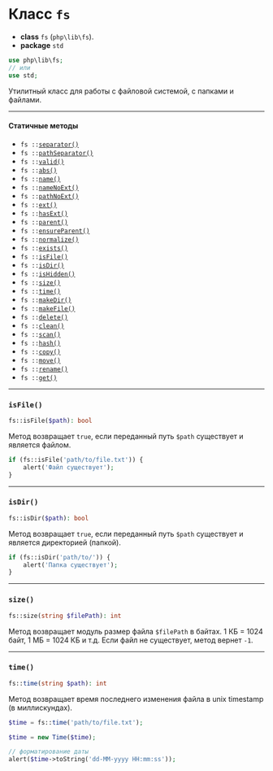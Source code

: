 # Класс `fs`

- **class** `fs` (`php\lib\fs`).
- **package** `std`

```php
use php\lib\fs;
// или
use std;
```
Утилитный класс для работы с файловой системой, с папками и файлами.

---

#### Статичные методы

- `fs ::`[`separator()`](#separator)
- `fs ::`[`pathSeparator()`](#pathseparator)
- `fs ::`[`valid()`](#valid)
- `fs ::`[`abs()`](#abs)
- `fs ::`[`name()`](#name)
- `fs ::`[`nameNoExt()`](#namenoext)
- `fs ::`[`pathNoExt()`](#pathnoext)
- `fs ::`[`ext()`](#ext)
- `fs ::`[`hasExt()`](#hasext)
- `fs ::`[`parent()`](#parent)
- `fs ::`[`ensureParent()`](#ensureparent)
- `fs ::`[`normalize()`](#normalize)
- `fs ::`[`exists()`](#exists)
- `fs ::`[`isFile()`](#isfile)
- `fs ::`[`isDir()`](#isdir)
- `fs ::`[`isHidden()`](#ishidden)
- `fs ::`[`size()`](#size)
- `fs ::`[`time()`](#time)
- `fs ::`[`makeDir()`](#makedir)
- `fs ::`[`makeFile()`](#makefile)
- `fs ::`[`delete()`](#delete)
- `fs ::`[`clean()`](#clean)
- `fs ::`[`scan()`](#scan)
- `fs ::`[`hash()`](#hash)
- `fs ::`[`copy()`](#copy)
- `fs ::`[`move()`](#move)
- `fs ::`[`rename()`](#rename)
- `fs ::`[`get()`](#get)

---

### `isFile()`
```php
fs::isFile($path): bool
```
Метод возвращает `true`, если переданный путь `$path` существует и является файлом.

```php
if (fs::isFile('path/to/file.txt')) {
    alert('Файл существует');
}
```

---

### `isDir()`
```php
fs::isDir($path): bool
```
Метод возвращает `true`, если переданный путь `$path` существует и является директорией (папкой).

```php
if (fs::isDir('path/to/')) {
    alert('Папка существует');
}
```

---

### `size()`
```php
fs::size(string $filePath): int
```
Метод возвращает модуль размер файла `$filePath` в байтах. 1 КБ = 1024 байт, 1 МБ = 1024 КБ и т.д.
Если файл не существует, метод вернет `-1`.

---

### `time()`
```php
fs::time(string $path): int
```
Метод возвращает время последнего изменения файла в unix timestamp (в миллискундах).

```php
$time = fs::time('path/to/file.txt');

$time = new Time($time);

// форматирование даты
alert($time->toString('dd-MM-yyyy HH:mm:ss'));
```
